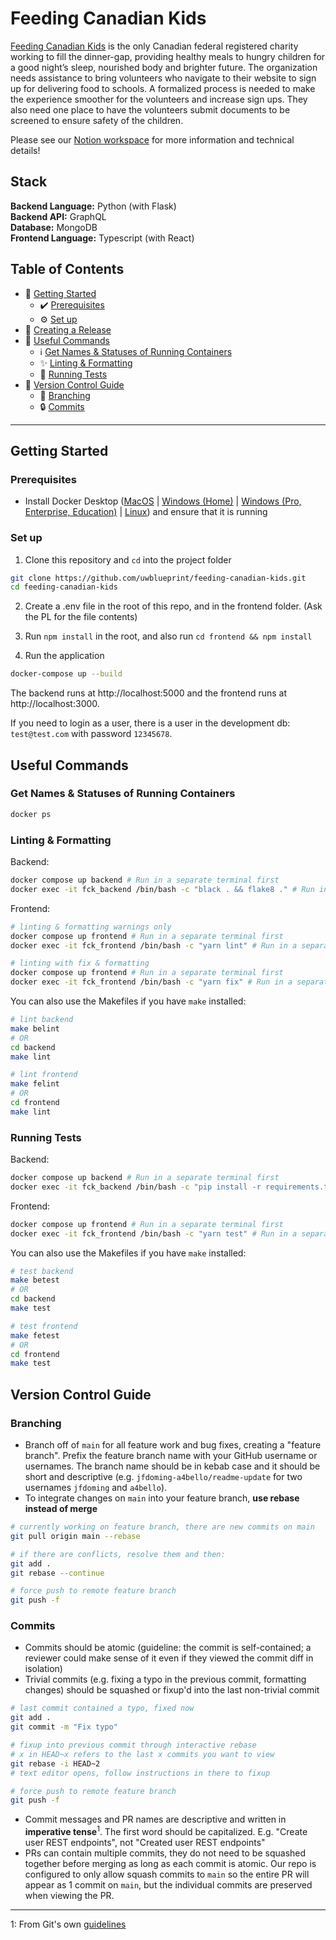 # Feeding Canadian Kids

[Feeding Canadian Kids](https://feedingcanadiankids.org) is the only Canadian federal registered charity working to fill the dinner-gap, providing healthy meals to hungry children for a good night’s sleep, nourished body and brighter future. The organization needs assistance to bring volunteers who navigate to their website to sign up for delivering food to schools. A formalized process is needed to make the experience smoother for the volunteers and increase sign ups. They also need one place to have the volunteers submit documents to be screened to ensure safety of the children.

Please see our [Notion workspace](https://www.notion.so/uwblueprintexecs/Dev-e3112e78136f49b4b042e9a0d9df9723) for more information and technical details!

## Stack

**Backend Language:** Python (with Flask)<br>
**Backend API:** GraphQL<br>
**Database:** MongoDB<br>
**Frontend Language:** Typescript (with React)<br>

## Table of Contents

- 👷 [Getting Started](#getting-started)
  - ✔️ [Prerequisites](#prerequisites)
  - ⚙️ [Set up](#set-up)
- 🚀 [Creating a Release](#creating-a-release)
- 🧰 [Useful Commands](#useful-commands)
  - ℹ️ [Get Names & Statuses of Running Containers](#get-names--statuses-of-running-containers)
  - ✨ [Linting & Formatting](#linting--formatting)
  - 🧪 [Running Tests](#running-tests)
- 🌳 [Version Control Guide](#version-control-guide)
  - 🌿 [Branching](#branching)
  - 🔒 [Commits](#commits)

---

## Getting Started

### Prerequisites

- Install Docker Desktop ([MacOS](https://docs.docker.com/docker-for-mac/install/) | [Windows (Home)](https://docs.docker.com/docker-for-windows/install-windows-home/) | [Windows (Pro, Enterprise, Education)](https://docs.docker.com/docker-for-windows/install/) | [Linux](https://docs.docker.com/engine/install/#server)) and ensure that it is running
<!-- - Ask a member of the Internal Tools team to be added to our Firebase and MongoDB Atlas projects
- Set up Vault client for secret management, see instructions [here](https://www.notion.so/uwblueprintexecs/Secret-Management-2d5b59ef0987415e93ec951ce05bf03e) -->

### Set up

1. Clone this repository and `cd` into the project folder

```bash
git clone https://github.com/uwblueprint/feeding-canadian-kids.git
cd feeding-canadian-kids
```

<!-- 2. Pull secrets from Vault (Skip this step for now)
```bash
vault kv get -format=json kv/fck | python update_secret_files.py -->

2. Create a .env file in the root of this repo, and in the frontend folder. (Ask the PL for the file contents)

3. Run `npm install` in the root, and also run `cd frontend && npm install`

4. Run the application

```bash
docker-compose up --build
```

The backend runs at http://localhost:5000 and the frontend runs at http://localhost:3000.

If you need to login as a user, there is a user in the development db: `test@test.com` with password `12345678`.

## Useful Commands

### Get Names & Statuses of Running Containers

```bash
docker ps
```

### Linting & Formatting

Backend:

```bash
docker compose up backend # Run in a separate terminal first
docker exec -it fck_backend /bin/bash -c "black . && flake8 ." # Run in a separate terminal after the first command
```

Frontend:

```bash
# linting & formatting warnings only
docker compose up frontend # Run in a separate terminal first
docker exec -it fck_frontend /bin/bash -c "yarn lint" # Run in a separate terminal after the first command

# linting with fix & formatting
docker compose up frontend # Run in a separate terminal first
docker exec -it fck_frontend /bin/bash -c "yarn fix" # Run in a separate terminal after the first command
```

You can also use the Makefiles if you have `make` installed:

```bash
# lint backend
make belint
# OR
cd backend
make lint

# lint frontend
make felint
# OR
cd frontend
make lint

```

### Running Tests

Backend:

```bash
docker compose up backend # Run in a separate terminal first
docker exec -it fck_backend /bin/bash -c "pip install -r requirements.txt && python -m pytest" # Run in a separate terminal after the first command
```

Frontend:

```bash
docker compose up frontend # Run in a separate terminal first
docker exec -it fck_frontend /bin/bash -c "yarn test" # Run in a separate terminal after the first command
```

You can also use the Makefiles if you have `make` installed:

```bash
# test backend
make betest
# OR
cd backend
make test

# test frontend
make fetest
# OR
cd frontend
make test
```

## Version Control Guide

### Branching

- Branch off of `main` for all feature work and bug fixes, creating a "feature branch". Prefix the feature branch name with your GitHub username or usernames. The branch name should be in kebab case and it should be short and descriptive (e.g. `jfdoming-a4bello/readme-update` for two usernames `jfdoming` and `a4bello`).
- To integrate changes on `main` into your feature branch, **use rebase instead of merge**

```bash
# currently working on feature branch, there are new commits on main
git pull origin main --rebase

# if there are conflicts, resolve them and then:
git add .
git rebase --continue

# force push to remote feature branch
git push -f
```

### Commits

- Commits should be atomic (guideline: the commit is self-contained; a reviewer could make sense of it even if they viewed the commit diff in isolation)
- Trivial commits (e.g. fixing a typo in the previous commit, formatting changes) should be squashed or fixup'd into the last non-trivial commit

```bash
# last commit contained a typo, fixed now
git add .
git commit -m "Fix typo"

# fixup into previous commit through interactive rebase
# x in HEAD~x refers to the last x commits you want to view
git rebase -i HEAD~2
# text editor opens, follow instructions in there to fixup

# force push to remote feature branch
git push -f
```

- Commit messages and PR names are descriptive and written in **imperative tense**<sup>1</sup>. The first word should be capitalized. E.g. "Create user REST endpoints", not "Created user REST endpoints"
- PRs can contain multiple commits, they do not need to be squashed together before merging as long as each commit is atomic. Our repo is configured to only allow squash commits to `main` so the entire PR will appear as 1 commit on `main`, but the individual commits are preserved when viewing the PR.

---

1: From Git's own [guidelines](https://github.com/git/git/blob/311531c9de557d25ac087c1637818bd2aad6eb3a/Documentation/SubmittingPatches#L139-L145)
